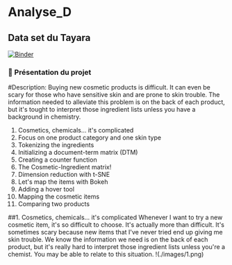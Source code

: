 # Analyse_D

## Data set du Tayara

[![Binder](https://mybinder.org/badge_logo.svg)](https://mybinder.org/v2/gh/EyaTriki/Analyse_D/main?labpath=index.ipynb)

### :file_folder: Présentation du projet

#Description:
  Buying new cosmetic products is difficult. It can even be scary for those who have sensitive skin and are prone to skin trouble. The information needed to alleviate this problem is on the back of each product, but it's tought to interpret those ingredient lists unless you have a background in chemistry.
   
1. Cosmetics, chemicals... it's complicated
2. Focus on one product category and one skin type
3. Tokenizing the ingredients
4. Initializing a document-term matrix (DTM)
5. Creating a counter function
6. The Cosmetic-Ingredient matrix!
7. Dimension reduction with t-SNE
8. Let's map the items with Bokeh
9. Adding a hover tool
10. Mapping the cosmetic items
11. Comparing two products


##1. Cosmetics, chemicals... it's complicated
Whenever I want to try a new cosmetic item, it's so difficult to choose. It's actually more than difficult. It's sometimes scary because new items that I've never tried end up giving me skin trouble. We know the information we need is on the back of each product, but it's really hard to interpret those ingredient lists unless you're a chemist. You may be able to relate to this situation.
!(./images/1.png)
    